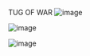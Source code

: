 TUG OF WAR
![image](https://github.com/Sree0076/TUGOFWAR/assets/131008845/61b69b9a-a53d-4b77-95cb-ffff36447b7d)

![image](https://github.com/Sree0076/TUGOFWAR/assets/131008845/91ee9c01-febb-4b0c-ae58-36c6ceddfc0a)

![image](https://github.com/Sree0076/TUGOFWAR/assets/131008845/2215f1e1-a062-451c-bc57-2502cea07d1e)
